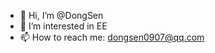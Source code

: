 - 👋 Hi, I’m @DongSen
- 👀 I’m interested in EE
- 📫 How to reach me: dongsen0907@qq.com

<!---
SenDong/SenDong is a ✨ special ✨ repository because its `README.md` (this file) appears on your GitHub profile.
You can click the Preview link to take a look at your changes.
--->
